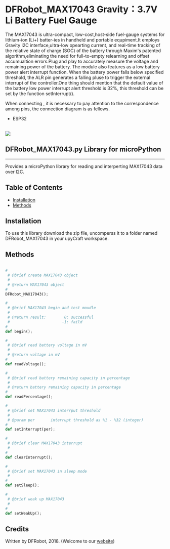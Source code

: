 # DFRobot_MAX17043 Gravity：3.7V Li Battery Fuel Gauge

The MAX17043 is ultra-compact, low-cost,host-side fuel-gauge systems for lithium-ion (Li+) batter-ies in handheld and portable 
equpiment.It employs Gravity I2C interface,ultra-low opearting current, and real-time tracking of the relative state of charge 
(SOC) of the battery through Maxim's patented algorithm,eliminating the need for full-to-empty relearning and offset accumualtion 
errors.Plug and play to accurately measure the voltage and remaining power of the battery. The module  also features as a low 
battery power alert interrupt function.  When the battery power falls below specified threshold, the ALR pin generates a falling 
pluse to trigger the external interrupt of the controller.One thing should mention that the default value of the battery low power
interrupt alert threshold is 32%, this threshold can be set by the function setInterrupt().

When connecting , it is necessary to pay attention to the correspondence among pins, the connection diagram is as fellows.
<br>
* ESP32

<br>
<img src="..//..//image/esp32.jpg">
<br>


## DFRobot_MAX17043.py Library for microPython
---------------------------------------------------------
Provides a microPython library for reading and interperting MAX17043 data over I2C.

## Table of Contents

* [Installation](#installation)
* [Methods](#methods)

## Installation

To use this library download the zip file, uncomperss it to a folder named DFRobot_MAX17043 in your upyCraft workspace.

## Methods

```python

#
 # @brief create MAX17043 object
 #
 # @return MAX17043 object
#
DFRobot_MAX17043();

#
 # @brief MAX17043 begin and test moudle
 #
 # @return result:        0: successful
 #                       -1: faild
#
def begin();

#
 # @brief read battery voltage in mV
 #
 # @return voltage in mV
#
def readVoltage();

#
 # @brief read battery remaining capacity in percentage
 #
 # @return battery remaining capacity in percentage
#
def readPercentage();

#
 # @brief set MAX17043 interrput threshold
 #
 # @param per       interrupt threshold as %1 - %32 (integer)
#
def setInterrupt(per);

#
 # @brief clear MAX17043 interrupt
 # 
#
def clearInterrupt();

#
 # @brief set MAX17043 in sleep mode
 # 
#
def setSleep();

#
 # @brief weak up MAX17043
 # 
#
def setWeakUp();

```

## Credits

Written by DFRobot, 2018. (Welcome to our [website](https://www.dfrobot.com/))
